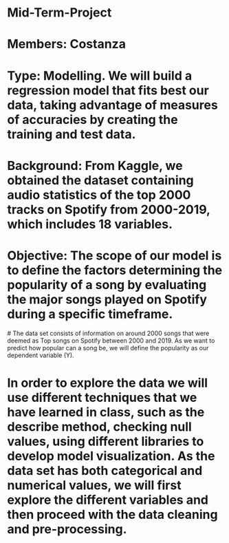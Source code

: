 # Mid-Term-Project
# Members: Costanza
# Type: Modelling. We will build a regression model that fits best our data, taking advantage of measures of accuracies by creating the training and test data. 
# Background: From Kaggle, we obtained the dataset containing audio statistics of the top 2000 tracks on Spotify from 2000-2019, which includes 18 variables.
# Objective: The scope of our model is to define the factors determining the popularity of a song by evaluating the major songs played on Spotify during a specific timeframe.
# The data set consists of information on around 2000 songs that were deemed as Top songs on Spotify between 2000 and 2019. As we want to predict how popular can a song be, we will define the popularity as our dependent variable (Y). 
# In order to explore the data we will use different techniques that we have learned in class, such as the describe method, checking null values, using different libraries to develop model visualization. As the data set has both categorical and numerical values, we will first explore the different variables and then proceed with the data cleaning and pre-processing. 

